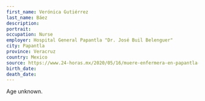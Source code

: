 ```yaml
---
first_name: Verónica Gutiérrez
last_name: Báez
description: 
portrait: 
occupation: Nurse
employer: Hospital General Papantla "Dr. José Buil Belenguer"
city: Papantla
province: Veracruz
country: Mexico
source: https://www.24-horas.mx/2020/05/16/muere-enfermera-en-papantla-tenia-sintomatologia-de-covid-19/
birth_date: 
death_date: 
---
```


Age unknown.